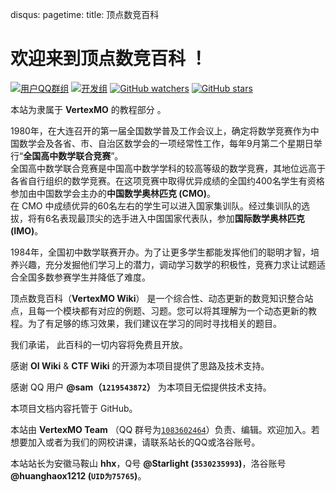 disqus:
pagetime:
title: 顶点数竞百科

# 欢迎来到顶点数竞百科 ！

[![用户QQ群组](https://img.shields.io/badge/VertexMO--Group-加入用户QQ群-brightgreen.svg?style=flat-square)]() [![开发组](https://img.shields.io/badge/VertexMO--Team-加入开发/编写/管理组-brightgreen.svg?style=flat-square)](https://jq.qq.com/?_wv=1027&k=5xp8GNn) [![GitHub watchers](https://img.shields.io/github/watchers/vertex-mo/Wiki.svg?style=social&label=Watch)](https://github.com/vertex-mo/Wiki) [![GitHub stars](https://img.shields.io/github/stars/vertex-mo/Wiki.svg?style=social&label=Stars)](https://github.com/vertex-mo/Wiki)

本站为隶属于 **VertexMO** 的教程部分 。

1980年，在大连召开的第一届全国数学普及工作会议上，确定将数学竞赛作为中国数学会及各省、市、自治区数学会的一项经常性工作，每年9月第二个星期日举行“**全国高中数学联合竞赛**”。  
全国高中数学联合竞赛是中国高中数学学科的较高等级的数学竞赛，其地位远高于各省自行组织的数学竞赛。在这项竞赛中取得优异成绩的全国约400名学生有资格参加由中国数学会主办的**中国数学奥林匹克 (CMO)**。  
在 CMO 中成绩优异的60名左右的学生可以进入国家集训队。经过集训队的选拔，将有6名表现最顶尖的选手进入中国国家代表队，参加**国际数学奥林匹克 (IMO)**。

1984年，全国初中数学联赛开办。为了让更多学生都能发挥他们的聪明才智，培养兴趣，充分发掘他们学习上的潜力，调动学习数学的积极性，竞赛力求让试题适合全国多数参赛学生并降低了难度。

顶点数竞百科（**VertexMO Wiki**） 是一个综合性、动态更新的数竞知识整合站点，且每一个模块都有对应的例题、习题。您可以将其理解为一个动态更新的教程。为了有足够的练习效果，我们建议在学习的同时寻找相关的题目。

我们承诺， 此百科的一切内容将免费且开放。

感谢 **OI Wiki** & **CTF Wiki** 的开源为本项目提供了思路及技术支持。

感谢 QQ 用户 **@sam（`1219543872`）** 为本项目无偿提供技术支持。

本项目文档内容托管于 GitHub。

本站由 **VertexMO Team** （QQ 群号为[`1083602464`](https://jq.qq.com/?_wv=1027&k=5xp8GNn)）负责、编辑。欢迎加入。若想要加入或者为我们的网校讲课，请联系站长的QQ或洛谷账号。

本站站长为安徽马鞍山 **hhx**，Q号 **@Starlight (`3530235993`)**，洛谷账号 **@huanghaox1212 (`UID为75765`)**。


